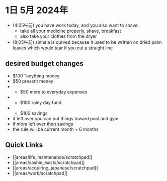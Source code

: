 # 1日 5月 2024年
- (4:05午前) you have work today, and you also want to shave
  - take all your medicine properly, shave, breakfast
  - also take your clothes from the dryer
 - (8:05午前) sinhala is curved because it used to be written on dried palm leaves which would tear if you cut a straight line


## desired budget changes
- $100 "anything money
- $50 present money
- + $50 more to everyday expenses
- + $100 rainy day fund
- + $100 savings
- if left over you can put things toward pool and gym
- if *more* left over then savings
- the rule will be current month + 6 months

## Quick Links
- [[areas/life_maintenance/scratchpad]]
- [[areas/sashin_exists/scratchpad]]
- [[areas/acquiring_japanese/scratchpad]]
- [[areas/work/scratchpad]]
